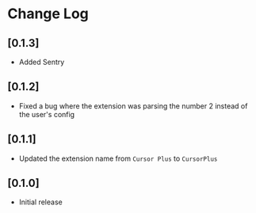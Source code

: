 # Change Log

## [0.1.3]

- Added Sentry

## [0.1.2]

- Fixed a bug where the extension was parsing the number 2 instead of the user's config

## [0.1.1]

- Updated the extension name from `Cursor Plus` to `CursorPlus`

## [0.1.0]

- Initial release

